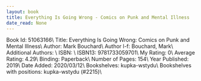 ```yaml
---
layout: book
title: Everything Is Going Wrong - Comics on Punk and Mental Illness
date_read: None
---
```


Book Id: 51063166\ 
Title: Everything Is Going Wrong: Comics on Punk and Mental Illness\ 
Author: Mark Bouchard\ 
Author l-f: Bouchard, Mark\ 
Additional Authors: \ 
ISBN: \ 
ISBN13: 9781733059701\ 
My Rating: 0\ 
Average Rating: 4.29\ 
Binding: Paperback\ 
Number of Pages: 154\ 
Year Published: 2019\ 
Date Added: 2020/03/12\ 
Bookshelves: kupka-wstydu\ 
Bookshelves with positions: kupka-wstydu (#2215)\ 

